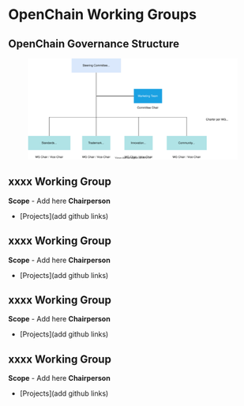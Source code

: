 # OpenChain Working Groups

## OpenChain Governance Structure

<figure>
	<img src="img/gsf_governance.svg" alt="OpenChain Governance Structure">
	<figcaption></figcaption>
</figure>

## xxxx Working Group
**Scope** - Add here
**Chairperson**<br>

 - [Projects](add github links)

## xxxx Working Group
**Scope** - Add here
**Chairperson**<br>

 - [Projects](add github links)

## xxxx Working Group
**Scope** - Add here
**Chairperson**<br>

 - [Projects](add github links)

## xxxx Working Group
**Scope** - Add here
**Chairperson**<br>

 - [Projects](add github links)
